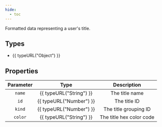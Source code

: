 ```yaml
---
hide:
  - toc
---
```


Formatted data representing a user's title.

## Types

- {{ typeURL("Object") }}

## Properties

| Parameter | Type                    | Description              |
|:---------:|:-----------------------:|:------------------------:|
| `name`    | {{ typeURL("String") }} | The title name           |
| `id`      | {{ typeURL("Number") }} | The title ID             |
| `kind`    | {{ typeURL("Number") }} | The title grouping ID    |
| `color`   | {{ typeURL("String") }} | The title hex color code |